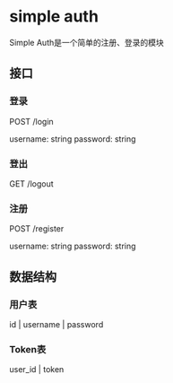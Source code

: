 # simple auth


Simple Auth是一个简单的注册、登录的模块


## 接口

### 登录

POST /login

username: string
password: string

### 登出

GET /logout

### 注册

POST /register

username: string
password: string


## 数据结构

### 用户表

id | username | password

### Token表

user_id | token

